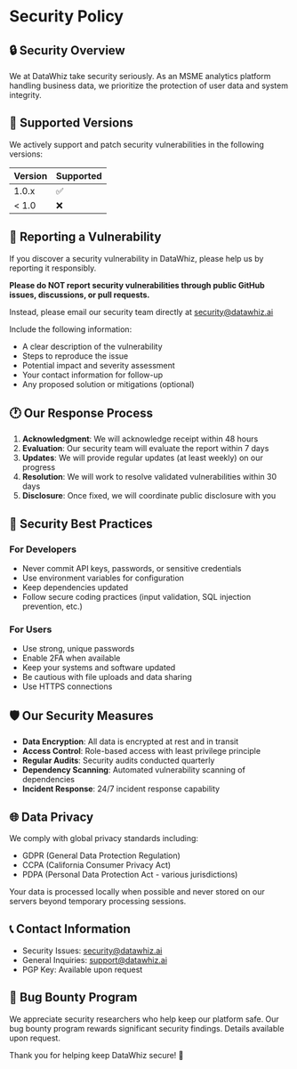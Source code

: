 # Security Policy

## 🔒 Security Overview

We at DataWhiz take security seriously. As an MSME analytics platform handling business data, we prioritize the protection of user data and system integrity.

## 🚨 Supported Versions

We actively support and patch security vulnerabilities in the following versions:

| Version | Supported          |
| ------- | ------------------ |
| 1.0.x   | :white_check_mark: |
| < 1.0   | :x:                |

## 📢 Reporting a Vulnerability

If you discover a security vulnerability in DataWhiz, please help us by reporting it responsibly.

**Please do NOT report security vulnerabilities through public GitHub issues, discussions, or pull requests.**

Instead, please email our security team directly at [security@datawhiz.ai](mailto:security@datawhiz.ai)

Include the following information:
- A clear description of the vulnerability
- Steps to reproduce the issue
- Potential impact and severity assessment
- Your contact information for follow-up
- Any proposed solution or mitigations (optional)

## 🕐 Our Response Process

1. **Acknowledgment**: We will acknowledge receipt within 48 hours
2. **Evaluation**: Our security team will evaluate the report within 7 days
3. **Updates**: We will provide regular updates (at least weekly) on our progress
4. **Resolution**: We will work to resolve validated vulnerabilities within 30 days
5. **Disclosure**: Once fixed, we will coordinate public disclosure with you

## 🔧 Security Best Practices

### For Developers
- Never commit API keys, passwords, or sensitive credentials
- Use environment variables for configuration
- Keep dependencies updated
- Follow secure coding practices (input validation, SQL injection prevention, etc.)

### For Users
- Use strong, unique passwords
- Enable 2FA when available
- Keep your systems and software updated
- Be cautious with file uploads and data sharing
- Use HTTPS connections

## 🛡️ Our Security Measures

- **Data Encryption**: All data is encrypted at rest and in transit
- **Access Control**: Role-based access with least privilege principle
- **Regular Audits**: Security audits conducted quarterly
- **Dependency Scanning**: Automated vulnerability scanning of dependencies
- **Incident Response**: 24/7 incident response capability

## 🌐 Data Privacy

We comply with global privacy standards including:
- GDPR (General Data Protection Regulation)
- CCPA (California Consumer Privacy Act)
- PDPA (Personal Data Protection Act - various jurisdictions)

Your data is processed locally when possible and never stored on our servers beyond temporary processing sessions.

## 📞 Contact Information

- Security Issues: [security@datawhiz.ai](mailto:security@datawhiz.ai)
- General Inquiries: [support@datawhiz.ai](mailto:support@datawhiz.ai)
- PGP Key: Available upon request

## 🙏 Bug Bounty Program

We appreciate security researchers who help keep our platform safe. Our bug bounty program rewards significant security findings. Details available upon request.

Thank you for helping keep DataWhiz secure! 🔐
